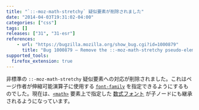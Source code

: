 ```yaml
---
title: "`::-moz-math-stretchy` 疑似要素が削除されました"
date: "2014-04-03T19:31:02-04:00"
categories: ["css"]
tags: []
releases: ["31", "31-esr"]
references:
    - url: "https://bugzilla.mozilla.org/show_bug.cgi?id=1000879"
      title: "Bug 1000879 – Remove the ::-moz-math-stretchy pseudo-element."
supported_tools:
  firefox_extension: true
---
```

非標準の `::-moz-math-stretchy` 疑似要素への対応が削除されました。これはページ作者が伸縮可能演算子に使用する [`font-family`](https://developer.mozilla.org/docs/Web/CSS/font-family) を指定できるようにするものでした。現在は、[`<math>`](https://developer.mozilla.org/docs/Web/HTML/Element/math) 要素上で指定した [数式フォント](https://developer.mozilla.org/docs/Mozilla/MathML_Project/Fonts) が子ノードにも継承されるようになっています。
